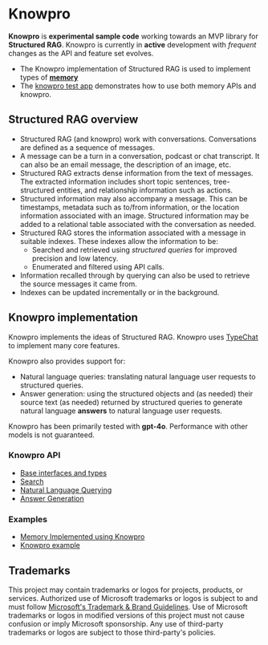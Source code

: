 # Knowpro

**Knowpro** is **experimental sample code** working towards an MVP library for **Structured RAG**. Knowpro is currently in **active** development with _frequent_ changes as the API and feature set evolves.

- The Knowpro implementation of Structured RAG is used to implement types of [**memory**](../memory/README.md)
- The [knowpro test app](../../examples/chat/) demonstrates how to use both memory APIs and knowpro.

## Structured RAG overview

- Structured RAG (and knowpro) work with conversations. Conversations are defined as a sequence of messages.
- A message can be a turn in a conversation, podcast or chat transcript. It can also be an email message, the description of an image, etc.
- Structured RAG extracts dense information from the text of messages. The extracted information includes short topic sentences, tree-structured entities, and relationship information such as actions.
- Structured information may also accompany a message. This can be timestamps, metadata such as to/from information, or the location information associated with an image. Structured information may be added to a relational table associated with the conversation as needed.
- Structured RAG stores the information associated with a message in suitable indexes. These indexes allow the information to be:
  - Searched and retrieved using _structured queries_ for improved precision and low latency.
  - Enumerated and filtered using API calls.
- Information recalled through by querying can also be used to retrieve the source messages it came from.
- Indexes can be updated incrementally or in the background.

## Knowpro implementation

Knowpro implements the ideas of Structured RAG. Knowpro uses [TypeChat](https://github.com/microsoft/Typechat) to implement many core features.

Knowpro also provides support for:

- Natural language queries: translating natural language user requests to structured queries.
- Answer generation: using the structured objects and (as needed) their source text (as needed) returned by structured queries to generate natural language **answers** to natural language user requests.

Knowpro has been primarily tested with **gpt-4o**. Performance with other models is not guaranteed.

### Knowpro API

- [Base interfaces and types](./src/interfaces.ts)
- [Search](./src/search.ts)
- [Natural Language Querying](./src/searchLang.ts)
- [Answer Generation](./src/answerGenerator.ts)

### Examples

- [Memory Implemented using Knowpro](../memory/README.md)
- [Knowpro example](../../examples/chat/README.md)

## Trademarks

This project may contain trademarks or logos for projects, products, or services. Authorized use of Microsoft
trademarks or logos is subject to and must follow
[Microsoft's Trademark & Brand Guidelines](https://www.microsoft.com/en-us/legal/intellectualproperty/trademarks/usage/general).
Use of Microsoft trademarks or logos in modified versions of this project must not cause confusion or imply Microsoft sponsorship.
Any use of third-party trademarks or logos are subject to those third-party's policies.
